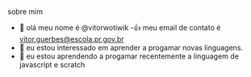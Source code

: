 sobre mim
- 👋 olá meu nome é @vitorwotiwik
-👍 meu email de contato é vitor.guerbes@escola.pr.gov.br
- 👀 eu estou interessado em aprender a progamar novas linguagens.
- 🌱 eu estou aprendendo a progamar recentemente a linguagem de javascript e scratch



